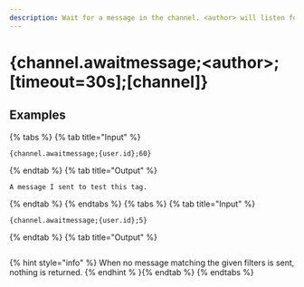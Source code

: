 ```yaml
---
description: Wait for a message in the channel. <author> will listen for only messages sent by that user. <timeout> is how long to wait for messages matching the filter before giving up and returning nothing.
---
```

# {channel.awaitmessage;&lt;author>;[timeout=30s];[channel]}
## Examples
{% tabs %}
{% tab title="Input" %}
```text
{channel.awaitmessage;{user.id};60}
```
{% endtab %}
{% tab title="Output" %}
```text
A message I sent to test this tag.
```
{% endtab %}
{% endtabs %}
{% tabs %}
{% tab title="Input" %}
```text
{channel.awaitmessage;{user.id};5}
```
{% endtab %}
{% tab title="Output" %}
```text

```
{% hint style="info" %}
When no message matching the given filters is sent, nothing is returned.
{% endhint % }{% endtab %}
{% endtabs %}
